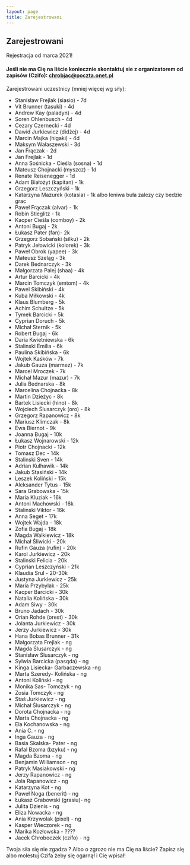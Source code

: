 ```yaml
---
layout: page
title: Zarejestrowani
---
```


## Zarejestrowani

Rejestracja od marca 2021!

#### Jeśli nie ma Cię na liście koniecznie skontaktuj sie z organizatorem od zapisów (Czifo): chrobjac@poczta.onet.pl

Zarejestrowani uczestnicy (mniej więcej wg siły):

- Stanisław Frejlak (siasio) - 7d
- Vít Brunner (tasuki) - 4d
- Andrew Kay (paladyn) - 4d
- Soren Ohlenbusch - 4d
- Cezary Czernecki - 4d
- Dawid Jurkiewicz (didżej) - 4d
- Marcin Majka (higaki) - 4d
- Maksym Wałaszewski - 3d
- Jan Frączak - 2d
- Jan Frejlak - 1d
- Anna Sośnicka - Cieśla (sosna) - 1d
- Mateusz Chojnacki (myszcz) - 1d
- Renate Reisenegger - 1d
- Adam Białożyt (kapitan) - 1k
- Grzegorz Leszczyński - 1k
- Katarzyna Mazurek (kotasia) - 1k albo leniwa buła zalezy czy bedzie grac
- Paweł Frączak (alvar) - 1k
- Robin Stieglitz - 1k
- Kacper Cieśla (comboy) - 2k
- Antoni Bugaj - 2k
- Łukasz Pater (fan)- 2k
- Grzegorz Sobański (silku) - 2k
- Patryk Jełowicki (kolorek) - 3k
- Paweł Obrok (yapee) - 3k
- Mateusz Szeląg - 3k
- Darek Bednarczyk - 3k
- Małgorzata Palej (shaa) - 4k
- Artur Barcicki - 4k
- Marcin Tomczyk (emtom) - 4k
- Pawel Skibiński - 4k
- Kuba Miłkowski - 4k
- Klaus Blumberg - 5k
- Achim Schultze - 5k
- Tymek Barcicki - 5k
- Cyprian Doruch - 5k
- Michał Sternik - 5k
- Robert Bugaj - 6k
- Daria Kwietniewska - 6k
- Stalinski Emilia - 6k
- Paulina Skibińska - 6k
- Wojtek Kaśków - 7k
- Jakub Gauza (marmez) - 7k
- Marcel Mroczek - 7k
- Michał Mazur (mazur) - 7k
- Julia Bednarska - 8k
- Marcelina Chojnacka - 8k
- Martin Dzieżyc - 8k
- Bartek Lisiecki (hino) - 8k
- Wojciech Ślusarczyk (oro) - 8k
- Grzegorz Rapanowicz - 8k
- Mariusz Klimczak - 8k
- Ewa Biernot - 9k
- Joanna Bugaj - 10k
- Łukasz Wojnarowski - 12k
- Piotr Chojnacki - 12k
- Tomasz Dec - 14k
- Stalinski Sven - 14k
- Adrian Kulhawik - 14k
- Jakub Stasiński - 14k
- Leszek Koliński - 15k
- Aleksander Tytus - 15k
- Sara Grabowska - 15k
- Maria Kluziak - 16k
- Antoni Machowski - 16k
- Stalinski Viktor - 16k
- Anna Seget - 17k
- Wojtek Wajda - 18k
- Zofia Bugaj - 18k
- Magda Walkiewicz - 18k
- Michał Śliwicki - 20k
- Rufin Gauza (rufin) - 20k
- Karol Jurkiewicz - 20k
- Stalinski Felicia - 20k
- Cyprian Leszczyński - 21k
- Klaudia Srul - 20-30k
- Justyna Jurkiewicz - 25k
- Maria Przybylak - 25k
- Kacper Barcicki - 30k
- Natalia Kolińska - 30k
- Adam Siwy - 30k
- Bruno Jadach - 30k
- Orian Rohde (orest) - 30k
- Jolanta Jurkiewicz - 30k
- Jerzy Jurkiewicz - 30k
- Hana Bobas Brunner - 31k
- Małgorzata Frejlak - ng
- Magda Ślusarczyk - ng
- Stanisław Ślusarczyk - ng
- Sylwia Barcicka (pasqda) - ng
- Kinga Lisiecka- Garbaczewska -ng
- Marta Szeredy- Kolińska - ng
- Antoni Koliński - ng
- Monika Sas- Tomczyk - ng
- Zosia Tomczyk - ng
- Staś Jurkiewicz - ng
- Michał Ślusarczyk - ng
- Dorota Chojnacka - ng
- Marta Chojnacka - ng
- Ela Kochanowska - ng
- Ania C. - ng
- Inga Gauza - ng
- Basia Skalska- Pater - ng
- Rafal Bzoma (bzyku) - ng
- Magda Bzoma - ng
- Benjamin Williamson - ng
- Patryk Masiakowski - ng
- Jerzy Rapanowicz - ng
- Jola Rapanowicz - ng
- Katarzyna Kot - ng
- Paweł Noga (benerit) - ng
- Łukasz Grabowski (grasiu)- ng 
- Julita Dzienis - ng
- Eliza Nowacka - ng
- Ania Krzywolak (pixel) - ng
- Kasper Wieczorek - ng
- Marika Kozłowska - ????
- Jacek Chroboczek (czifo) - ng


Twoja siła się nie zgadza ? 
Albo o zgrozo nie ma Cię na liście?   Zapisz się albo molestuj Czifa żeby się ogarnął i Cię wpisał!
